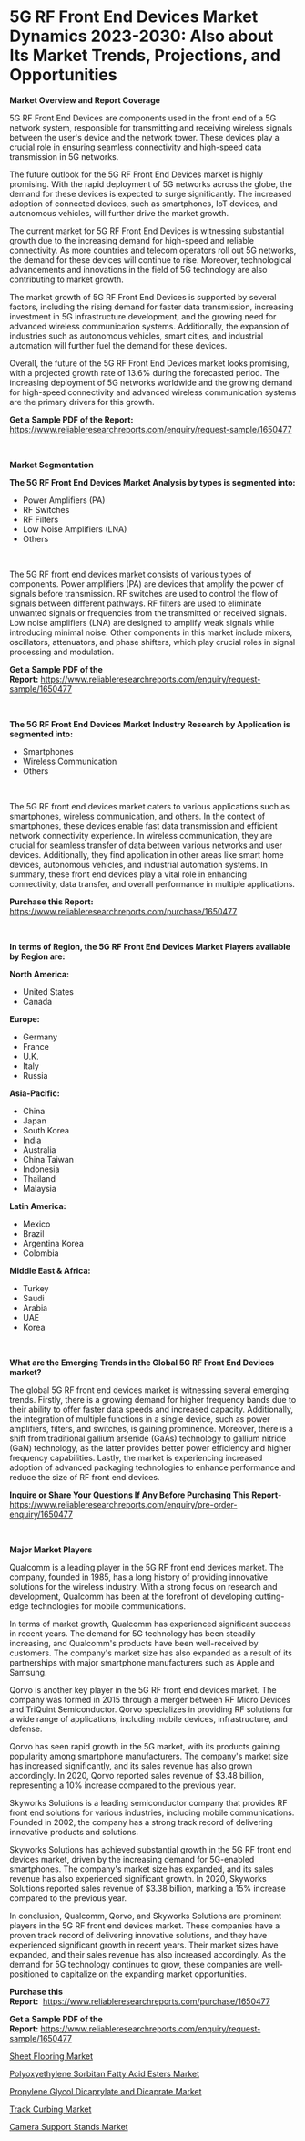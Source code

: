 <p><h1>5G RF Front End Devices Market Dynamics 2023-2030: Also about Its Market Trends, Projections, and Opportunities</h1></p><p><strong>Market Overview and Report Coverage</strong></p>
<p><p>5G RF Front End Devices are components used in the front end of a 5G network system, responsible for transmitting and receiving wireless signals between the user's device and the network tower. These devices play a crucial role in ensuring seamless connectivity and high-speed data transmission in 5G networks.</p><p>The future outlook for the 5G RF Front End Devices market is highly promising. With the rapid deployment of 5G networks across the globe, the demand for these devices is expected to surge significantly. The increased adoption of connected devices, such as smartphones, IoT devices, and autonomous vehicles, will further drive the market growth.</p><p>The current market for 5G RF Front End Devices is witnessing substantial growth due to the increasing demand for high-speed and reliable connectivity. As more countries and telecom operators roll out 5G networks, the demand for these devices will continue to rise. Moreover, technological advancements and innovations in the field of 5G technology are also contributing to market growth.</p><p>The market growth of 5G RF Front End Devices is supported by several factors, including the rising demand for faster data transmission, increasing investment in 5G infrastructure development, and the growing need for advanced wireless communication systems. Additionally, the expansion of industries such as autonomous vehicles, smart cities, and industrial automation will further fuel the demand for these devices.</p><p>Overall, the future of the 5G RF Front End Devices market looks promising, with a projected growth rate of 13.6% during the forecasted period. The increasing deployment of 5G networks worldwide and the growing demand for high-speed connectivity and advanced wireless communication systems are the primary drivers for this growth.</p></p>
<p><strong>Get a Sample PDF of the Report:</strong> <a href="https://www.reliableresearchreports.com/enquiry/request-sample/1650477">https://www.reliableresearchreports.com/enquiry/request-sample/1650477</a></p>
<p>&nbsp;</p>
<p><strong>Market Segmentation</strong></p>
<p><strong>The 5G RF Front End Devices Market Analysis by types is segmented into:</strong></p>
<p><ul><li>Power Amplifiers (PA)</li><li>RF Switches</li><li>RF Filters</li><li>Low Noise Amplifiers (LNA)</li><li>Others</li></ul></p>
<p>&nbsp;</p>
<p><p>The 5G RF front end devices market consists of various types of components. Power amplifiers (PA) are devices that amplify the power of signals before transmission. RF switches are used to control the flow of signals between different pathways. RF filters are used to eliminate unwanted signals or frequencies from the transmitted or received signals. Low noise amplifiers (LNA) are designed to amplify weak signals while introducing minimal noise. Other components in this market include mixers, oscillators, attenuators, and phase shifters, which play crucial roles in signal processing and modulation.</p></p>
<p><strong>Get a Sample PDF of the Report:</strong>&nbsp;<a href="https://www.reliableresearchreports.com/enquiry/request-sample/1650477">https://www.reliableresearchreports.com/enquiry/request-sample/1650477</a></p>
<p>&nbsp;</p>
<p><strong>The 5G RF Front End Devices Market Industry Research by Application is segmented into:</strong></p>
<p><ul><li>Smartphones</li><li>Wireless Communication</li><li>Others</li></ul></p>
<p>&nbsp;</p>
<p><p>The 5G RF front end devices market caters to various applications such as smartphones, wireless communication, and others. In the context of smartphones, these devices enable fast data transmission and efficient network connectivity experience. In wireless communication, they are crucial for seamless transfer of data between various networks and user devices. Additionally, they find application in other areas like smart home devices, autonomous vehicles, and industrial automation systems. In summary, these front end devices play a vital role in enhancing connectivity, data transfer, and overall performance in multiple applications.</p></p>
<p><strong>Purchase this Report:</strong>&nbsp; <a href="https://www.reliableresearchreports.com/purchase/1650477">https://www.reliableresearchreports.com/purchase/1650477</a></p>
<p>&nbsp;</p>
<p><strong>In terms of Region, the 5G RF Front End Devices Market Players available by Region are:</strong></p>
<p>
    <p> <strong> North America: </strong>
        <ul>
            <li>United States</li>
            <li>Canada</li>
        </ul>
        </p> 
    <p> <strong> Europe: </strong>
        <ul>
            <li>Germany</li>
            <li>France</li>
            <li>U.K.</li>
            <li>Italy</li>
            <li>Russia</li>
        </ul>
        </p> 
    <p> <strong> Asia-Pacific: </strong>
        <ul>
            <li>China</li>
            <li>Japan</li>
            <li>South Korea</li>
            <li>India</li>
            <li>Australia</li>
            <li>China Taiwan</li>
            <li>Indonesia</li>
            <li>Thailand</li>
            <li>Malaysia</li>
        </ul>
        </p> 
    <p> <strong> Latin America: </strong>
        <ul>
            <li>Mexico</li>
            <li>Brazil</li>
            <li>Argentina Korea</li>
            <li>Colombia</li>
        </ul>
        </p> 
    <p> <strong> Middle East & Africa: </strong>
        <ul>
            <li>Turkey</li>
            <li>Saudi</li>
            <li>Arabia</li>
            <li>UAE</li>
            <li>Korea</li>
        </ul>
    </p>
    </p>
<p>&nbsp;</p>
<p><strong>What are the Emerging Trends in the Global 5G RF Front End Devices market?</strong></p>
<p><p>The global 5G RF front end devices market is witnessing several emerging trends. Firstly, there is a growing demand for higher frequency bands due to their ability to offer faster data speeds and increased capacity. Additionally, the integration of multiple functions in a single device, such as power amplifiers, filters, and switches, is gaining prominence. Moreover, there is a shift from traditional gallium arsenide (GaAs) technology to gallium nitride (GaN) technology, as the latter provides better power efficiency and higher frequency capabilities. Lastly, the market is experiencing increased adoption of advanced packaging technologies to enhance performance and reduce the size of RF front end devices.</p></p>
<p><strong>Inquire or Share Your Questions If Any Before Purchasing This Report</strong>- <a href="https://www.reliableresearchreports.com/enquiry/pre-order-enquiry/1650477">https://www.reliableresearchreports.com/enquiry/pre-order-enquiry/1650477</a></p>
<p>&nbsp;</p>
<p><strong>Major Market Players</strong></p>
<p><p>Qualcomm is a leading player in the 5G RF front end devices market. The company, founded in 1985, has a long history of providing innovative solutions for the wireless industry. With a strong focus on research and development, Qualcomm has been at the forefront of developing cutting-edge technologies for mobile communications.</p><p>In terms of market growth, Qualcomm has experienced significant success in recent years. The demand for 5G technology has been steadily increasing, and Qualcomm's products have been well-received by customers. The company's market size has also expanded as a result of its partnerships with major smartphone manufacturers such as Apple and Samsung.</p><p>Qorvo is another key player in the 5G RF front end devices market. The company was formed in 2015 through a merger between RF Micro Devices and TriQuint Semiconductor. Qorvo specializes in providing RF solutions for a wide range of applications, including mobile devices, infrastructure, and defense.</p><p>Qorvo has seen rapid growth in the 5G market, with its products gaining popularity among smartphone manufacturers. The company's market size has increased significantly, and its sales revenue has also grown accordingly. In 2020, Qorvo reported sales revenue of $3.48 billion, representing a 10% increase compared to the previous year.</p><p>Skyworks Solutions is a leading semiconductor company that provides RF front end solutions for various industries, including mobile communications. Founded in 2002, the company has a strong track record of delivering innovative products and solutions.</p><p>Skyworks Solutions has achieved substantial growth in the 5G RF front end devices market, driven by the increasing demand for 5G-enabled smartphones. The company's market size has expanded, and its sales revenue has also experienced significant growth. In 2020, Skyworks Solutions reported sales revenue of $3.38 billion, marking a 15% increase compared to the previous year.</p><p>In conclusion, Qualcomm, Qorvo, and Skyworks Solutions are prominent players in the 5G RF front end devices market. These companies have a proven track record of delivering innovative solutions, and they have experienced significant growth in recent years. Their market sizes have expanded, and their sales revenue has also increased accordingly. As the demand for 5G technology continues to grow, these companies are well-positioned to capitalize on the expanding market opportunities.</p></p>
<p><strong>Purchase this Report:</strong>&nbsp;&nbsp;<a href="https://www.reliableresearchreports.com/purchase/1650477">https://www.reliableresearchreports.com/purchase/1650477</a></p>
<p></p>
<p><strong>Get a Sample PDF of the Report:</strong>&nbsp;<a href="https://www.reliableresearchreports.com/enquiry/request-sample/1650477">https://www.reliableresearchreports.com/enquiry/request-sample/1650477</a></p>
<p><p><a href="https://medium.com/@cite.teach.super/sheet-flooring-market-size-growth-forecast-2023-2030-3944d057247e">Sheet Flooring Market</a></p><p><a href="https://medium.com/@anilaxhafa2022/polyoxyethylene-sorbitan-fatty-acid-esters-market-size-growth-forecast-2023-2030-6099ee5f56b2">Polyoxyethylene Sorbitan Fatty Acid Esters Market</a></p><p><a href="https://github.com/RichRobinson5/Market-Research-Report-List-1/blob/main/propylene-glycol-dicaprylate-and-dicaprate-market.md">Propylene Glycol Dicaprylate and Dicaprate Market</a></p><p><a href="https://www.linkedin.com/pulse/track-curbing-market-size-share-global-analysis-report-2023-h2bcc/">Track Curbing Market</a></p><p><a href="https://www.linkedin.com/pulse/camera-support-stands-market-challenges-opportunities-growth-lizgc/">Camera Support Stands Market</a></p></p>